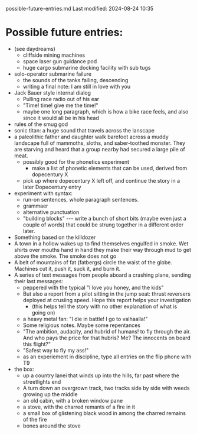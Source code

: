 possible-future-entries.md
Last modified: 2024-08-24 10:35

# Possible future entries:
* (see daydreams)
    * cliffside mining machines
    * space laser gun guidance pod
    * huge cargo submarine docking facility with sub tugs
* solo-operator submarine failure
    * the sounds of the tanks failing, descending
    * writing a final note: I am still in love with you
* Jack Bauer style internal dialog
    * Pulling race radio out of his ear
    * "Time! time! give me the time!"
    * maybe one long paragraph, which is how a bike race feels, and also since it would all be in his head
* rules of the smug god
* sonic titan: a huge sound that travels across the lanscape
* a paleolithic father and daughter walk barefoot across a muddy landscape full of mammoths, sloths, and saber-toothed monster. They are starving and heard that a group nearby had secured a large pile of meat.
    * possibly good for the phonetics experiment
        * make a list of phonetic elements that can be used, derived from dopecentury X
    * pick up where dopecentury X left off, and continue the story in a later Dopecentury entry
* experiment with syntax:
    * run-on sentences, whole paragraph sentences.
    * grammaer
    * alternative punctuation
    * "building blocks" --- write a bunch of short bits (maybe even just a couple of words) that could be strung together in a different order later.
* Something based on the killdozer
* A town in a hollow wakes up to find themselves engulfed in smoke. Wet shirts over mouths hand in hand they make their way through mud to get above the smoke. The smoke does not go
* A belt of mountains of fat (fatbergs) circle the waist of the globe. Machines cut it, push it, suck it, and burn it.
* A series of text messages from people aboard a crashing plane, sending their last messages:
    * peppered with the typical "I love you honey, and the kids"
    * But also a report from a pilot sitting in the jump seat: thrust reversers deployed at crusiing speed. Hope this report helps your investigation
        * (this helps tell the story with no other explanation of what is going on)
    * a heavy metal fan: "I die in battle! I go to valhaalla!"
    * Some religious notes. Maybe some repentances
    * "The ambition, audacity, and hubrid of humans! to fly through the air. And who pays the price for that hubris? Me? The innocents on board this flight?"
    * "Safest way to fly my ass!"
    * as an experiement in discipline, type all entries on the flip phone with T9
* the box:
    * up a country lanei that winds up into the hills, far past where the streetlights end
    * A turn down an overgrown track, two tracks side by side with weeds growing up the middle
    * an old cabin, with a broken window pane
    * a stove, with the charred remants of a fire in it
    * a small box of glistening black wood in among the charred remains of the fire
    * bones around the stove





